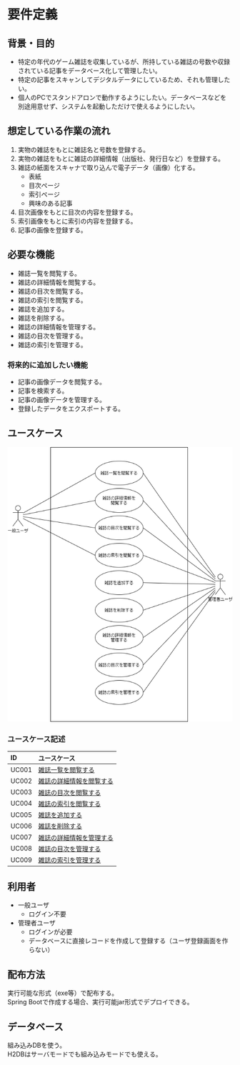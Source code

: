 # 要件定義

## 背景・目的
- 特定の年代のゲーム雑誌を収集しているが、所持している雑誌の号数や収録されている記事をデータベース化して管理したい。
- 特定の記事をスキャンしてデジタルデータにしているため、それも管理したい。
- 個人のPCでスタンドアロンで動作するようにしたい。データベースなどを別途用意せず、システムを起動しただけで使えるようにしたい。

## 想定している作業の流れ
1. 実物の雑誌をもとに雑誌名と号数を登録する。
1. 実物の雑誌をもとに雑誌の詳細情報（出版社、発行日など）を登録する。
1. 雑誌の紙面をスキャナで取り込んで電子データ（画像）化する。
    - 表紙
    - 目次ページ
    - 索引ページ
    - 興味のある記事
1. 目次画像をもとに目次の内容を登録する。
1. 索引画像をもとに索引の内容を登録する。
1. 記事の画像を登録する。

## 必要な機能
- 雑誌一覧を閲覧する。
- 雑誌の詳細情報を閲覧する。
- 雑誌の目次を閲覧する。
- 雑誌の索引を閲覧する。
- 雑誌を追加する。
- 雑誌を削除する。
- 雑誌の詳細情報を管理する。
- 雑誌の目次を管理する。
- 雑誌の索引を管理する。

### 将来的に追加したい機能
- 記事の画像データを閲覧する。
- 記事を検索する。
- 記事の画像データを管理する。
- 登録したデータをエクスポートする。

## ユースケース
![ユースケース図](usecase.png)

### ユースケース記述
|ID|ユースケース|
|:--|:--|
|UC001|[雑誌一覧を閲覧する](uc001.md)|
|UC002|[雑誌の詳細情報を閲覧する](uc002.md)|
|UC003|[雑誌の目次を閲覧する](uc003.md)|
|UC004|[雑誌の索引を閲覧する](uc004.md)|
|UC005|[雑誌を追加する](uc005.md)|
|UC006|[雑誌を削除する](uc006.md)|
|UC007|[雑誌の詳細情報を管理する](uc007.md)|
|UC008|[雑誌の目次を管理する](uc008.md)|
|UC009|[雑誌の索引を管理する](uc009.md)|

## 利用者
- 一般ユーザ
  - ログイン不要
- 管理者ユーザ
  - ログインが必要
  - データベースに直接レコードを作成して登録する（ユーザ登録画面を作らない）

## 配布方法
実行可能な形式（exe等）で配布する。  
Spring Bootで作成する場合、実行可能jar形式でデプロイできる。  

## データベース
組み込みDBを使う。  
H2DBはサーバモードでも組み込みモードでも使える。  
